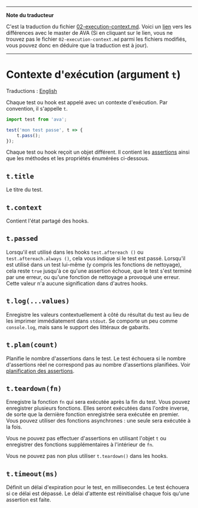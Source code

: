 ___
**Note du traducteur**

C'est la traduction du fichier [02-execution-context.md](https://github.com/avajs/ava/blob/main/docs/02-execution-context.md). Voici un [lien](https://github.com/avajs/ava/compare/b208d143ad852dc95aa8b44eed94ac1f404a25f4...main#diff-bc6837223adbc4778415cdfd8ae668260afd34f3a562e5070cc25f536c5ded0a) vers les différences avec le master de AVA (Si en cliquant sur le lien, vous ne trouvez pas le fichier `02-execution-context.md` parmi les fichiers modifiés, vous pouvez donc en déduire que la traduction est à jour).
___
# Contexte d'exécution (argument `t`)

Traductions : [English](https://github.com/avajs/ava/raw/main/docs/02-execution-context.md)

Chaque test ou hook est appelé avec un contexte d'exécution. Par convention, il s'appelle `t`.

```js
import test from 'ava';

test('mon test passe', t => {
	t.pass();
});
```

Chaque test ou hook reçoit un objet différent. Il contient les [assertions](./03-assertions.md) ainsi que les méthodes et les propriétés énumérées ci-dessous.

## `t.title`

Le titre du test.

## `t.context`

Contient l'état partagé des hooks.

## `t.passed`

Lorsqu'il est utilisé dans les hooks `test.aftereach ()` ou `test.aftereach.always ()`, cela vous indique si le test est passé. Lorsqu'il est utilisé dans un test lui-même (y compris les fonctions de nettoyage), cela reste `true` jusqu'à ce qu'une assertion échoue, que le test s'est terminé par une erreur, ou qu'une fonction de nettoyage a provoqué une erreur. Cette valeur n'a aucune signification dans d'autres hooks.

## `t.log(...values)`

Enregistre les valeurs contextuellement à côté du résultat du test au lieu de les imprimer immédiatement dans `stdout`. Se comporte un peu comme `console.log`, mais sans le support des littéraux de gabarits.

## `t.plan(count)`

Planifie le nombre d'assertions dans le test. Le test échouera si le nombre d'assertions réel ne correspond pas au nombre d'assertions planifiées. Voir [planification des assertions](./03-assertions.md#planification-d-assertion).

## `t.teardown(fn)`

Enregistre la fonction `fn` qui sera exécutée après la fin du test. Vous pouvez enregistrer plusieurs fonctions. Elles seront exécutées dans l'ordre inverse, de sorte que la dernière fonction enregistrée sera exécutée en premier. Vous pouvez utiliser des fonctions asynchrones : une seule sera exécutée à la fois.

Vous ne pouvez pas effectuer d'assertions en utilisant l'objet `t` ou enregistrer des fonctions supplémentaires à l'intérieur de `fn`.

Vous ne pouvez pas non plus utiliser `t.teardown()` dans les hooks.

## `t.timeout(ms)`

Définit un délai d'expiration pour le test, en millisecondes. Le test échouera si ce délai est dépassé. Le délai d'attente est réinitialisé chaque fois qu'une assertion est faite.
